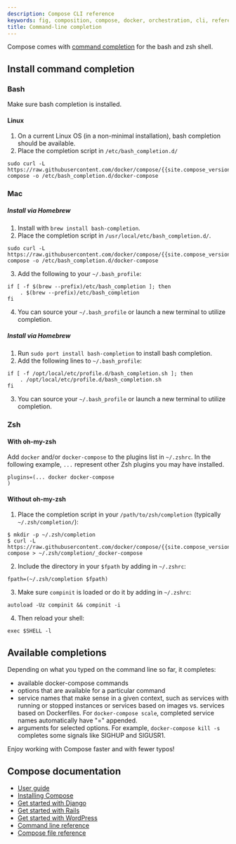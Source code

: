 ```yaml
---
description: Compose CLI reference
keywords: fig, composition, compose, docker, orchestration, cli, reference
title: Command-line completion
---
```


Compose comes with [command completion](http://en.wikipedia.org/wiki/Command-line_completion)
for the bash and zsh shell.

## Install command completion

### Bash

Make sure bash completion is installed.

#### Linux

1. On a current Linux OS (in a non-minimal installation), bash completion should be
available.
2. Place the completion script in `/etc/bash_completion.d/`

```shell
sudo curl -L https://raw.githubusercontent.com/docker/compose/{{site.compose_version}}/contrib/completion/bash/docker-compose -o /etc/bash_completion.d/docker-compose
```

### Mac

##### Install via Homebrew

1. Install with `brew install bash-completion`.
2. Place the completion script in `/usr/local/etc/bash_completion.d/`.

```shell
sudo curl -L https://raw.githubusercontent.com/docker/compose/{{site.compose_version}}/contrib/completion/bash/docker-compose -o /etc/bash_completion.d/docker-compose
```
3. Add the following to your `~/.bash_profile`:

```shell
if [ -f $(brew --prefix)/etc/bash_completion ]; then
    . $(brew --prefix)/etc/bash_completion
fi
```

4. You can source your `~/.bash_profile` or launch a new terminal to utilize
completion.

##### Install via Homebrew

1. Run `sudo port install bash-completion` to install bash completion.
2. Add the following lines to `~/.bash_profile`:

```shell
if [ -f /opt/local/etc/profile.d/bash_completion.sh ]; then
    . /opt/local/etc/profile.d/bash_completion.sh
fi
```

3. You can source your `~/.bash_profile` or launch a new terminal to utilize
completion.

### Zsh

#### With oh-my-zsh

Add `docker` and/or `docker-compose` to the plugins list in `~/.zshrc`. In the following example, `...` represent other Zsh plugins you may have installed.

```shell
plugins=(... docker docker-compose
)
```

#### Without oh-my-zsh

1. Place the completion script in your `/path/to/zsh/completion` (typically `~/.zsh/completion/`):

```shell
$ mkdir -p ~/.zsh/completion
$ curl -L https://raw.githubusercontent.com/docker/compose/{{site.compose_version}}/contrib/completion/zsh/_docker-compose > ~/.zsh/completion/_docker-compose
```

2. Include the directory in your `$fpath` by adding in `~/.zshrc`:

```shell
fpath=(~/.zsh/completion $fpath)
```

3. Make sure `compinit` is loaded or do it by adding in `~/.zshrc`:

```shell
autoload -Uz compinit && compinit -i
```

4. Then reload your shell:

```shell
exec $SHELL -l
```

## Available completions

Depending on what you typed on the command line so far, it completes:

 - available docker-compose commands
 - options that are available for a particular command
 - service names that make sense in a given context, such as services with running or stopped instances or services based on images vs. services based on Dockerfiles. For `docker-compose scale`, completed service names automatically have "=" appended.
 - arguments for selected options. For example, `docker-compose kill -s` completes some signals like SIGHUP and SIGUSR1.

Enjoy working with Compose faster and with fewer typos!

## Compose documentation

- [User guide](index.md)
- [Installing Compose](install.md)
- [Get started with Django](django.md)
- [Get started with Rails](rails.md)
- [Get started with WordPress](wordpress.md)
- [Command line reference](./reference/index.md)
- [Compose file reference](compose-file.md)

